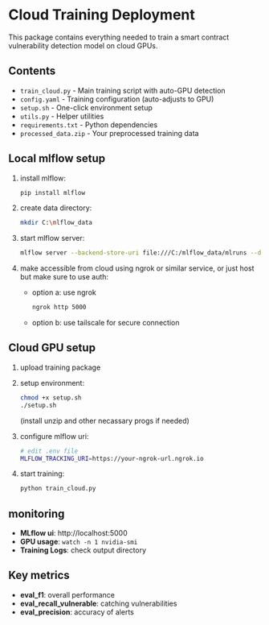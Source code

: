 # Cloud Training Deployment

This package contains everything needed to train a smart contract vulnerability detection model on cloud GPUs.

## Contents

- `train_cloud.py` - Main training script with auto-GPU detection
- `config.yaml` - Training configuration (auto-adjusts to GPU)
- `setup.sh` - One-click environment setup
- `utils.py` - Helper utilities
- `requirements.txt` - Python dependencies
- `processed_data.zip` - Your preprocessed training data


## Local mlflow setup

1. install mlflow:
   ```bash
   pip install mlflow
   ```

2. create data directory:
   ```bash
   mkdir C:\mlflow_data
   ```

3. start mlflow server:
   ```bash
   mlflow server --backend-store-uri file:///C:/mlflow_data/mlruns --default-artifact-root file:///C:/mlflow_data/artifacts --host 0.0.0.0 --port 5000
   ```

4. make accessible from cloud using ngrok or similar service, or just host but make sure to use auth:
   - option a: use ngrok
     ```bash
     ngrok http 5000
     ```
   - option b: use tailscale for secure connection

## Cloud GPU setup

1. upload training package

2. setup environment:
   ```bash
   chmod +x setup.sh
   ./setup.sh
   ```
   (install unzip and other necassary progs if needed)

3. configure mlflow uri:
   ```bash
   # edit .env file
   MLFLOW_TRACKING_URI=https://your-ngrok-url.ngrok.io
   ```

4. start training:
   ```bash
   python train_cloud.py
   ```

## monitoring

- **MLflow ui**: http://localhost:5000
- **GPU usage**: `watch -n 1 nvidia-smi`
- **Training Logs**: check output directory

## Key metrics

- **eval_f1**: overall performance
- **eval_recall_vulnerable**: catching vulnerabilities
- **eval_precision**: accuracy of alerts
